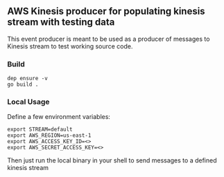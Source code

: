 ## AWS Kinesis producer for populating kinesis stream with testing data

This event producer is meant to be used as a producer of messages to Kinesis stream to test working source code.

### Build

```
dep ensure -v
go build .
```

### Local Usage

Define a few environment variables:

```
export STREAM=default
export AWS_REGION=us-east-1
export AWS_ACCESS_KEY_ID=<>
export AWS_SECRET_ACCESS_KEY=<>
```

Then just run the local binary in your shell to send messages to a defined kinesis stream